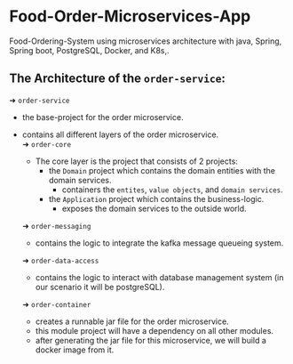 # Food-Order-Microservices-App
Food-Ordering-System using microservices architecture with java, Spring, Spring boot, PostgreSQL, Docker, and K8s,.

## The Architecture of the `order-service`:
➜ `order-service` <br/>
- the base-project for the order microservice.
- contains all different layers of the order microservice. <br/>
  ➜ `order-core` <br/>
  - The core layer is the project that consists of 2 projects:
    - the `Domain` project which contains the domain entities with the domain services.
      - containers the `entites`, `value objects`, and `domain services`.
    - the `Application` project which contains the business-logic.
      - exposes the domain services to the outside world.
    
  ➜ `order-messaging` <br/>
    - contains the logic to integrate the kafka message queueing system.

  ➜ `order-data-access` <br/>
    - contains the logic to interact with database management system (in our scenario it will be postgreSQL).
  
  ➜ `order-container` <br/>
    - creates a runnable jar file for the order microservice.
    - this module project will have a dependency on all other modules.
    - after generating the jar file for this microservice, we will build a docker image from it.
  
  